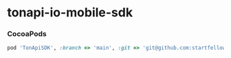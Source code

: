 # tonapi-io-mobile-sdk

### CocoaPods

```ruby
pod 'TonApiSDK', :branch => 'main', :git => 'git@github.com:startfellows/tonapi-io-mobile-sdk.git'
```

